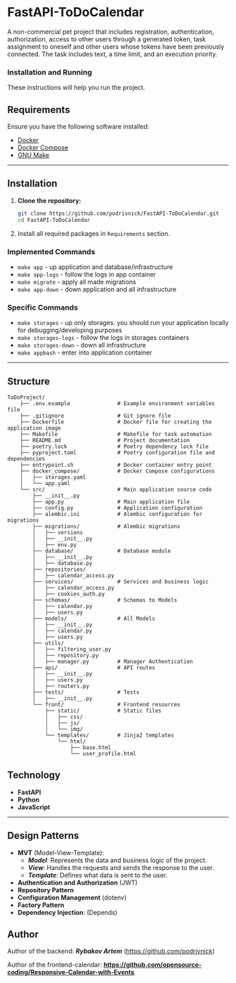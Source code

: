 # FastAPI-ToDoCalendar

A non-commercial pet project that includes registration, authentication, authorization,
access to other users through a generated token,
task assignment to oneself and other users whose tokens have been previously connected.
The task includes text, a time limit, and an execution priority.

### Installation and Running

These instructions will help you run the project.

## Requirements

Ensure you have the following software installed:

- [Docker](https://www.docker.com/get-started)
- [Docker Compose](https://docs.docker.com/compose/install/)
- [GNU Make](https://www.gnu.org/software/make/)

___
## Installation

1. **Clone the repository:**
   ```bash
   git clone https://github.com/podrivnick/FastAPI-ToDoCalendar.git
   cd FastAPI-ToDoCalendar 
   ```

2. Install all required packages in `Requirements` section.

### Implemented Commands

* `make app` - up application and database/infrastructure
* `make app-logs` - follow the logs in app container
* `make migrate` - apply all made migrations
* `make app-down` - down application and all infrastructure

### Specific Commands

* `make storages` - up only storages. you should run your application locally for debugging/developing purposes 
* `make storages-logs` - follow the logs in storages containers
* `make storages-down` - down all infrastructure
* `make appbash` - enter into application container

___
## Structure

```plaintext
ToDoProject/
    ├── .env.example               # Example environment variables file
    ├── .gitignore                 # Git ignore file
    ├── Dockerfile                 # Docker file for creating the application image
    ├── Makefile                   # Makefile for task automation
    ├── README.md                  # Project documentation
    ├── poetry.lock                # Poetry dependency lock file
    ├── pyproject.toml             # Poetry configuration file and dependencies
    ├── entrypoint.sh              # Docker container entry point
    ├── docker_compose/            # Docker Compose configurations
    │   ├── storages.yaml
    │   └── app.yaml
    └── src/                       # Main application source code
        ├── __init__.py
        ├── app.py                 # Main application file
        ├── config.py              # Application configuration
        ├── alembic.ini            # Alembic configuration for migrations
        ├── migrations/            # Alembic migrations
        │   ├── versions
        │   ├── __init__.py
        │   ├── env.py
        ├── database/              # Database module
        │   ├── __init__.py
        │   ├── database.py
        ├── repositories/
        │   ├── calendar_access.py
        ├── services/              # Services and business logic
        │   ├── calendar_access.py
        │   ├── cookies_auth.py
        ├── schemas/               # Schemas to Models
        │   ├── calendar.py
        │   ├── users.py
        ├── models/                # All Models
        │   ├── __init__.py
        │   ├── calendar.py
        │   ├── users.py
        ├── utils/
        │   ├── filtering_user.py
        │   ├── repository.py 
        │   ├── manager.py         # Manager Authentication
        ├── api/                   # API routes
        │   ├── __init__.py
        │   ├── users.py
        │   ├── routers.py
        ├── tests/                 # Tests
        │   ├── __init__.py
        └── front/                 # Frontend resources
            ├── static/            # Static files
            │   ├── css/
            │   ├── js/
            │   └── img/
            └── templates/         # Jinja2 templates
                └── html/
                    ├── base.html
                    └── user_profile.html
```

## Technology
+ **FastAPI**
+ **Python**
+ **JavaScript**

___
## Design Patterns
+ **MVT** (Model-View-Template): 
  + ***Model***: Represents the data and business logic of the project.
  + ***View***: Handles the requests and sends the response to the user.
  + ***Template***: Defines what data is sent to the user.
+ **Authentication and Authorization** (JWT)
+ **Repository Pattern**
+ **Configuration Management** (dotenv)
+ **Factory Pattern**
+ **Dependency Injection**: (Depends)

## Author
Author of the backend: ***Rybakov Artem***  (https://github.com/podrivnick)   

Author of the frontend-calendar: **https://github.com/opensource-coding/Responsive-Calendar-with-Events**